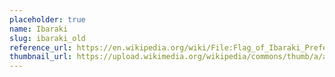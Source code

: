 ```yaml
---
placeholder: true
name: Ibaraki
slug: ibaraki_old
reference_url: https://en.wikipedia.org/wiki/File:Flag_of_Ibaraki_Prefecture_(1966-1991).svg
thumbnail_url: https://upload.wikimedia.org/wikipedia/commons/thumb/a/a0/Flag_of_Ibaraki_Prefecture_%281966-1991%29.svg/120px-Flag_of_Ibaraki_Prefecture_%281966-1991%29.svg.png
---
```

